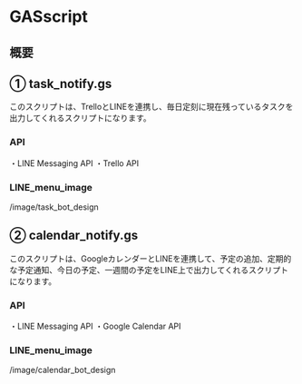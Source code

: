 # GASscript

## 概要

## ① task_notify.gs
このスクリプトは、TrelloとLINEを連携し、毎日定刻に現在残っているタスクを出力してくれるスクリプトになります。


### API
・LINE Messaging API
・Trello API


### LINE_menu_image
/image/task_bot_design




## ② calendar_notify.gs
このスクリプトは、GoogleカレンダーとLINEを連携して、予定の追加、定期的な予定通知、今日の予定、一週間の予定をLINE上で出力してくれるスクリプトになります。


### API
・LINE Messaging API
・Google Calendar API


### LINE_menu_image
/image/calendar_bot_design
